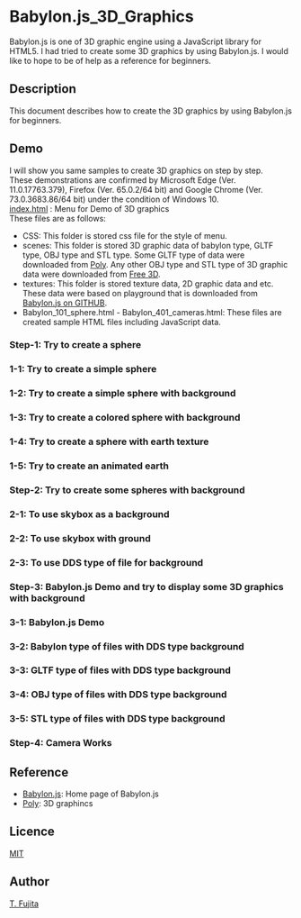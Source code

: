 # Babylon.js_3D_Graphics
Babylon.js is one of 3D graphic engine using a JavaScript library for HTML5. I had tried to create some 3D graphics by using Babylon.js. I would like to hope to be of help as a reference for beginners.  
## Description
This document describes how to create the 3D graphics by using Babylon.js for beginners.  
## Demo
I will show you same samples to create 3D graphics on step by step.  
These demonstrations are confirmed by Microsoft Edge (Ver. 11.0.17763.379), Firefox (Ver. 65.0.2/64 bit) and Google Chrome (Ver. 73.0.3683.86/64 bit) under the condition of Windows 10.  
[index.html](https://to-fujita.github.io/Babylon.js_3D_Graphics/index.html) : Menu for Demo of 3D graphics  
These files are as follows:  
- CSS: This folder is stored css file for the style of menu.  
- scenes: This folder is stored 3D graphic data of babylon type, GLTF type, OBJ type and STL type. Some GLTF type of data were downloaded from [Poly](https://poly.google.com/). Any other OBJ type and STL type of 3D graphic data were downloaded from [Free 3D](https://free3d.com/ja/3d-models/).  
- textures: This folder is stored texture data, 2D graphic data and etc. These data were based on playground that is downloaded from [Babylon.js on GITHUB](https://github.com/BabylonJS).   
- Babylon_101_sphere.html - Babylon_401_cameras.html: These files are created sample HTML files including JavaScript data.  
### Step-1: Try to create a sphere
### 1-1: Try to create a simple sphere

### 1-2: Try to create a simple sphere with background

### 1-3: Try to create a colored sphere with background

### 1-4: Try to create a sphere with earth texture

### 1-5: Try to create an animated earth

### Step-2: Try to create some spheres with background
### 2-1: To use skybox as a background

### 2-2: To use skybox with ground

### 2-3: To use DDS type of file for background

### Step-3: Babylon.js Demo and try to display some 3D graphics with background

### 3-1: Babylon.js Demo

### 3-2: Babylon type of files with DDS type background

### 3-3: GLTF type of files with DDS type background

### 3-4: OBJ type of files with DDS type background

### 3-5: STL type of files with DDS type background

### Step-4: Camera Works

## Reference
- [Babylon.js](https://www.babylonjs.com/): Home page of Babylon.js  
- [Poly](https://poly.google.com/): 3D graphincs  
## Licence
[MIT](https://github.com/tcnksm/tool/blob/master/LICENCE)
## Author
[T. Fujita](https://github.com/T_Fujita)  
